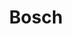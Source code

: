---
facebook: https://facebook.com/BoschGlobal
linkedin: https://linkedin.com/company/bosch
logohandle: boschde
sort: bosch
title: Bosch
twitter: https://x.com/BoschGlobal
website: https://www.bosch.de/
youtube: https://youtube.com/BoschGlobal
---
